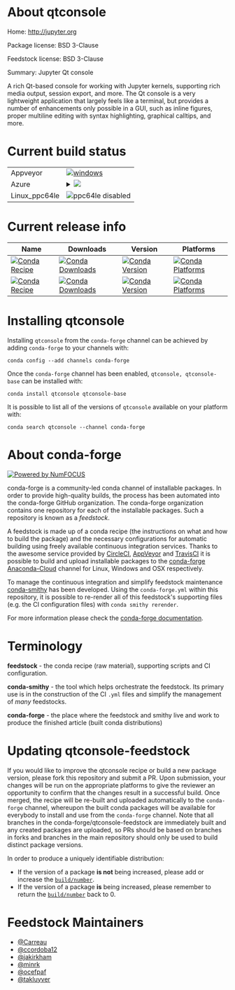 About qtconsole
===============

Home: http://jupyter.org

Package license: BSD 3-Clause

Feedstock license: BSD 3-Clause

Summary: Jupyter Qt console

A rich Qt-based console for working with Jupyter kernels, supporting rich
media output, session export, and more. The Qt console is a very
lightweight application that largely feels like a terminal, but provides
a number of enhancements only possible in a GUI, such as inline figures,
proper multiline editing with syntax highlighting, graphical calltips, and
more.


Current build status
====================


<table><tr>
    <td>Appveyor</td>
    <td>
      <a href="https://ci.appveyor.com/project/conda-forge/qtconsole-feedstock/branch/master">
        <img alt="windows" src="https://img.shields.io/appveyor/ci/conda-forge/qtconsole-feedstock/master.svg?label=Windows">
      </a>
    </td>
  </tr>
    
  <tr>
    <td>Azure</td>
    <td>
      <details>
        <summary>
          <a href="https://dev.azure.com/conda-forge/feedstock-builds/_build/latest?definitionId=5495&branchName=master">
            <img src="https://dev.azure.com/conda-forge/feedstock-builds/_apis/build/status/qtconsole-feedstock?branchName=master">
          </a>
        </summary>
        <table>
          <thead><tr><th>Variant</th><th>Status</th></tr></thead>
          <tbody><tr>
              <td>linux</td>
              <td>
                <a href="https://dev.azure.com/conda-forge/feedstock-builds/_build/latest?definitionId=5495&branchName=master">
                  <img src="https://dev.azure.com/conda-forge/feedstock-builds/_apis/build/status/qtconsole-feedstock?branchName=master&jobName=linux&configuration=linux_" alt="variant">
                </a>
              </td>
            </tr><tr>
              <td>osx</td>
              <td>
                <a href="https://dev.azure.com/conda-forge/feedstock-builds/_build/latest?definitionId=5495&branchName=master">
                  <img src="https://dev.azure.com/conda-forge/feedstock-builds/_apis/build/status/qtconsole-feedstock?branchName=master&jobName=osx&configuration=osx_" alt="variant">
                </a>
              </td>
            </tr><tr>
              <td>win</td>
              <td>
                <a href="https://dev.azure.com/conda-forge/feedstock-builds/_build/latest?definitionId=5495&branchName=master">
                  <img src="https://dev.azure.com/conda-forge/feedstock-builds/_apis/build/status/qtconsole-feedstock?branchName=master&jobName=win&configuration=win_" alt="variant">
                </a>
              </td>
            </tr>
          </tbody>
        </table>
      </details>
    </td>
  </tr>
  <tr>
    <td>Linux_ppc64le</td>
    <td>
      <img src="https://img.shields.io/badge/ppc64le-disabled-lightgrey.svg" alt="ppc64le disabled">
    </td>
  </tr>
</table>

Current release info
====================

| Name | Downloads | Version | Platforms |
| --- | --- | --- | --- |
| [![Conda Recipe](https://img.shields.io/badge/recipe-qtconsole-green.svg)](https://anaconda.org/conda-forge/qtconsole) | [![Conda Downloads](https://img.shields.io/conda/dn/conda-forge/qtconsole.svg)](https://anaconda.org/conda-forge/qtconsole) | [![Conda Version](https://img.shields.io/conda/vn/conda-forge/qtconsole.svg)](https://anaconda.org/conda-forge/qtconsole) | [![Conda Platforms](https://img.shields.io/conda/pn/conda-forge/qtconsole.svg)](https://anaconda.org/conda-forge/qtconsole) |
| [![Conda Recipe](https://img.shields.io/badge/recipe-qtconsole--base-green.svg)](https://anaconda.org/conda-forge/qtconsole-base) | [![Conda Downloads](https://img.shields.io/conda/dn/conda-forge/qtconsole-base.svg)](https://anaconda.org/conda-forge/qtconsole-base) | [![Conda Version](https://img.shields.io/conda/vn/conda-forge/qtconsole-base.svg)](https://anaconda.org/conda-forge/qtconsole-base) | [![Conda Platforms](https://img.shields.io/conda/pn/conda-forge/qtconsole-base.svg)](https://anaconda.org/conda-forge/qtconsole-base) |

Installing qtconsole
====================

Installing `qtconsole` from the `conda-forge` channel can be achieved by adding `conda-forge` to your channels with:

```
conda config --add channels conda-forge
```

Once the `conda-forge` channel has been enabled, `qtconsole, qtconsole-base` can be installed with:

```
conda install qtconsole qtconsole-base
```

It is possible to list all of the versions of `qtconsole` available on your platform with:

```
conda search qtconsole --channel conda-forge
```


About conda-forge
=================

[![Powered by NumFOCUS](https://img.shields.io/badge/powered%20by-NumFOCUS-orange.svg?style=flat&colorA=E1523D&colorB=007D8A)](http://numfocus.org)

conda-forge is a community-led conda channel of installable packages.
In order to provide high-quality builds, the process has been automated into the
conda-forge GitHub organization. The conda-forge organization contains one repository
for each of the installable packages. Such a repository is known as a *feedstock*.

A feedstock is made up of a conda recipe (the instructions on what and how to build
the package) and the necessary configurations for automatic building using freely
available continuous integration services. Thanks to the awesome service provided by
[CircleCI](https://circleci.com/), [AppVeyor](https://www.appveyor.com/)
and [TravisCI](https://travis-ci.org/) it is possible to build and upload installable
packages to the [conda-forge](https://anaconda.org/conda-forge)
[Anaconda-Cloud](https://anaconda.org/) channel for Linux, Windows and OSX respectively.

To manage the continuous integration and simplify feedstock maintenance
[conda-smithy](https://github.com/conda-forge/conda-smithy) has been developed.
Using the ``conda-forge.yml`` within this repository, it is possible to re-render all of
this feedstock's supporting files (e.g. the CI configuration files) with ``conda smithy rerender``.

For more information please check the [conda-forge documentation](https://conda-forge.org/docs/).

Terminology
===========

**feedstock** - the conda recipe (raw material), supporting scripts and CI configuration.

**conda-smithy** - the tool which helps orchestrate the feedstock.
                   Its primary use is in the construction of the CI ``.yml`` files
                   and simplify the management of *many* feedstocks.

**conda-forge** - the place where the feedstock and smithy live and work to
                  produce the finished article (built conda distributions)


Updating qtconsole-feedstock
============================

If you would like to improve the qtconsole recipe or build a new
package version, please fork this repository and submit a PR. Upon submission,
your changes will be run on the appropriate platforms to give the reviewer an
opportunity to confirm that the changes result in a successful build. Once
merged, the recipe will be re-built and uploaded automatically to the
`conda-forge` channel, whereupon the built conda packages will be available for
everybody to install and use from the `conda-forge` channel.
Note that all branches in the conda-forge/qtconsole-feedstock are
immediately built and any created packages are uploaded, so PRs should be based
on branches in forks and branches in the main repository should only be used to
build distinct package versions.

In order to produce a uniquely identifiable distribution:
 * If the version of a package **is not** being increased, please add or increase
   the [``build/number``](https://conda.io/docs/user-guide/tasks/build-packages/define-metadata.html#build-number-and-string).
 * If the version of a package **is** being increased, please remember to return
   the [``build/number``](https://conda.io/docs/user-guide/tasks/build-packages/define-metadata.html#build-number-and-string)
   back to 0.

Feedstock Maintainers
=====================

* [@Carreau](https://github.com/Carreau/)
* [@ccordoba12](https://github.com/ccordoba12/)
* [@jakirkham](https://github.com/jakirkham/)
* [@minrk](https://github.com/minrk/)
* [@ocefpaf](https://github.com/ocefpaf/)
* [@takluyver](https://github.com/takluyver/)

